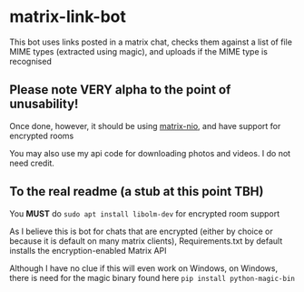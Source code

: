 # matrix-link-bot
This bot uses links posted in a matrix chat, checks them against a list of file MIME types (extracted using magic), and uploads if the MIME type is recognised

## Please note **VERY** alpha to the point of unusability!

Once done, however, it should be using [matrix-nio](https://github.com/poljar/matrix-nio), and have support for encrypted rooms

You may also use my api code for downloading photos and videos. I do not need credit.

## To the real readme (a stub at this point TBH)

You **MUST** do `sudo apt install libolm-dev` for encrypted room support 

As I believe this is bot for chats that are encrypted (either by choice or because it is default on many matrix clients),
Requirements.txt by default installs the encryption-enabled Matrix API

Although I have no clue if this will even work on Windows, on Windows, there is need for the magic binary found here `pip install python-magic-bin`
